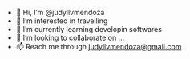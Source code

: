 - 👋 Hi, I’m @judyllvmendoza
- 👀 I’m interested in travelling
- 🌱 I’m currently learning developin softwares
- 💞️ I’m looking to collaborate on ...
- 📫 Reach me through judyllvmendoza@gmail.com

<!---
judyllvmendoza/judyllvmendoza is a ✨ special ✨ repository because its `README.md` (this file) appears on your GitHub profile.
You can click the Preview link to take a look at your changes.
--->
